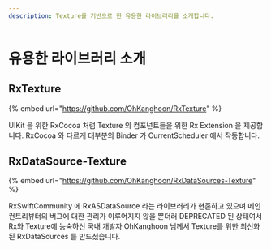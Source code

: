 ```yaml
---
description: Texture를 기반으로 한 유용한 라이브러리를 소개합니다.
---
```


# 유용한 라이브러리 소개

## RxTexture

{% embed url="https://github.com/OhKanghoon/RxTexture" %}

UIKit 을 위한 RxCocoa 처럼 Texture 의 컴포넌트들을 위한 Rx Extension 을 제공합니다. RxCocoa 와 다르게 대부분의 Binder 가 CurrentScheduler 에서 작동합니다.

## RxDataSource-Texture

{% embed url="https://github.com/OhKanghoon/RxDataSources-Texture" %}

RxSwiftCommunity 에 RxASDataSource 라는 라이브러리가 현존하고 있으며 메인 컨트리뷰터의 버그에 대한 관리가 이루어지지 않을 뿐더러 DEPRECATED 된 상태여서 Rx와 Texture에 능숙하신 국내 개발자 OhKanghoon 님께서 Texture를 위한 최신화된 RxDataSources 를 만드셨습니다. 

